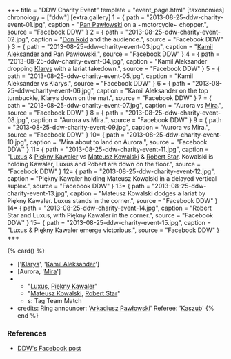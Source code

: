 +++
title = "DDW Charity Event"
template = "event_page.html"
[taxonomies]
chronology = ["ddw"]
[extra.gallery]
1 = { path = "2013-08-25-ddw-charity-event-01.jpg", caption = "[Pan Pawłowski](@/w/pan-pawlowski.md) on a ~motorcycle~ chopper.", source = "Facebook DDW" }
2 = { path = "2013-08-25-ddw-charity-event-02.jpg", caption = "[Don Roid](@/w/don-roid.md) and the audience.", source = "Facebook DDW" }
3 = { path = "2013-08-25-ddw-charity-event-03.jpg", caption = "[Kamil Aleksander](@/w/kamil-aleksander.md) and Pan Pawłowski.", source = "Facebook DDW" }
4 = { path = "2013-08-25-ddw-charity-event-04.jpg", caption = "Kamil Aleksander dropping [Klarys](@/w/klarys.md) with a lariat takedown.", source = "Facebook DDW" }
5 = { path = "2013-08-25-ddw-charity-event-05.jpg", caption = "Kamil Aleksander vs Klarys.", source = "Facebook DDW" }
6 = { path = "2013-08-25-ddw-charity-event-06.jpg", caption = "Kamil Aleksander on the top turnbuckle, Klarys down on the mat.", source = "Facebook DDW" }
7 = { path = "2013-08-25-ddw-charity-event-07.jpg", caption = "Aurora vs [Mira](@/w/mira.md).", source = "Facebook DDW" }
8 = { path = "2013-08-25-ddw-charity-event-08.jpg", caption = "Aurora vs Mira.", source = "Facebook DDW" }
9 = { path = "2013-08-25-ddw-charity-event-09.jpg", caption = "Aurora vs Mira.", source = "Facebook DDW" }
10= { path = "2013-08-25-ddw-charity-event-10.jpg", caption = "Mira about to land on Aurora.", source = "Facebook DDW" }
11= { path = "2013-08-25-ddw-charity-event-11.jpg", caption = "[Luxus](@/w/luxus.md) & [Piękny Kawaler](@/w/piekny-kawaler.md) vs [Mateusz Kowalski](@/w/mateusz-kakareko.md) & [Robert Star](@/w/robert-star.md). Kowalski is holding Kawaler, Luxus and Robert are down on the floor.", source = "Facebook DDW" }
12= { path = "2013-08-25-ddw-charity-event-12.jpg", caption = "Piękny Kawaler holding Mateusz Kowalski in a delayed vertical suplex.", source = "Facebook DDW" }
13= { path = "2013-08-25-ddw-charity-event-13.jpg", caption = "Mateusz Kowalski dodges a lariat by Piękny Kawaler. Luxus stands in the corner.", source = "Facebook DDW" }
14= { path = "2013-08-25-ddw-charity-event-14.jpg", caption = "Robert Star and Luxus, with Piękny Kawaler in the corner.", source = "Facebook DDW" }
15= { path = "2013-08-25-ddw-charity-event-15.jpg", caption = "Luxus & Piękny Kawaler emerge victorious.", source = "Facebook DDW" }
+++

{% card() %}
- ['[Klarys](@/w/klarys.md)', '[Kamil Aleksander](@/w/kamil-aleksander.md)']
- [Aurora, '[Mira](@/w/mira.md)']
- - "[Luxus](@/w/luxus.md), [Piękny Kawaler](@/w/piekny-kawaler.md)"
  - "[Mateusz Kowalski](@/w/mateusz-kakareko.md), [Robert Star](@/w/robert-star.md)"
  - s: Tag Team Match
- credits:
    Ring announcer: '[Arkadiusz Pawłowski](@/w/pan-pawlowski.md)'
    Referee: '[Kaszub](@/w/kaszub.md)'
{% end %}

### References

* [DDW's Facebook post](https://www.facebook.com/DoOrDieWrestling/posts/pfbid02vLzgMQrWFzdRQY9hGL1ysh71w69QSCwZAqU6ZYr9u6ZmPdkPeyJCvUXZ48mVAK9Bl)
